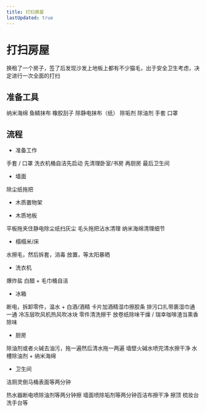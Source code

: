 ```yaml
---
title: 打扫房屋
lastUpdated: true
---
```


# 打扫房屋

换租了一个房子，签了后发现沙发上地板上都有不少猫毛，出于安全卫生考虑，决定进行一次全面的打扫

## 准备工具

纳米海绵
鱼鳞抹布
橡胶刮子
除静电抹布（纸）
除垢剂
除油剂
手套
口罩

## 流程

- 准备工作

手套 / 口罩
洗衣机桶自洁先启动
先清理卧室/书房
再厨房
最后卫生间

- 墙面

除尘纸拖把

- 木质置物架

- 木质地板

平板拖夹住静电除尘纸扫灰尘
毛头拖把沾水清理
纳米海绵清理细节

- 榻榻米/床

水擦毛，然后拆套，消毒
放置，等太阳暴晒

- 洗衣机

爆炸盐
白醋 + 毛巾桶自洁

- 冰箱

断电，拆卸零件，温水 + 白酒/酒精
卡片加酒精湿巾擦胶条
排污口扎带裹湿巾通一通
冷冻层吹风机热风吹冰块
零件清洗擦干
放卷纸除味干燥 / 瑞幸咖啡渣当熏香除味

- 厨房

除油剂或者火碱去油污，拖一遍然后清水拖一两遍
墙壁火碱水喷完清水擦干净
水槽除油剂 + 纳米海绵

- 卫生间

洁厕灵倒马桶表面等两分钟

热水器断电喷除油剂等两分钟擦
墙面喷除垢剂等两分钟百洁布擦干净
擦顶
梳妆台洗手台等
